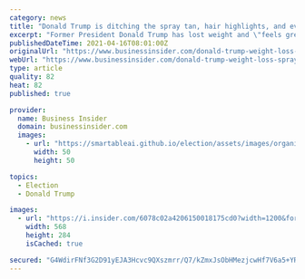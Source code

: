 ```yaml
---
category: news
title: "Donald Trump is ditching the spray tan, hair highlights, and even some extra pounds as he mulls his political future"
excerpt: "Former President Donald Trump has lost weight and \"feels great\" nearly three months after leaving the White House, advisors say."
publishedDateTime: 2021-04-16T08:01:00Z
originalUrl: "https://www.businessinsider.com/donald-trump-weight-loss-spray-tan-hair-white-house-2021-4"
webUrl: "https://www.businessinsider.com/donald-trump-weight-loss-spray-tan-hair-white-house-2021-4"
type: article
quality: 82
heat: 82
published: true

provider:
  name: Business Insider
  domain: businessinsider.com
  images:
    - url: "https://smartableai.github.io/election/assets/images/organizations/businessinsider.com-50x50.jpg"
      width: 50
      height: 50

topics:
  - Election
  - Donald Trump

images:
  - url: "https://i.insider.com/6078c02a4206150018175cd0?width=1200&format=jpeg"
    width: 568
    height: 284
    isCached: true

secured: "G4WdirFNf3G2D91yEJA3Hcvc9QXszmrr/Q7/kZmxJsObHMezjcwHf7V6a5+YRt+Cby+gDXWjRliehXtdTyf/L4I2telEK9IBKAiUipZ7g1uSbzgDOYRB85SKdfF3fGUkNuNnoEbzuVghsogWfdavuYWulZpI35jpY0FupW1PPotCSw6hMrKY2g+M/IBmKwTOxXBq52IB0fQAZ3vgvPLQGYw7lMsbBLHiqfaMtTwSBkcfpsO3f4aonUbC+C1dDaEWGnhOsEq72sdMuLybfjje7a42DdLbQzdncrvkZIMVXQiU46bni3nwcB4DYFFQuRQ7293rd4jTp0O/L2rYSnVbTGwiq3Z+cXniGX/07qPIiMw=;l1SNkeVrunIR/kUA7FuH8A=="
---
```


